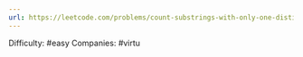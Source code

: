 ```yaml
---
url: https://leetcode.com/problems/count-substrings-with-only-one-distinct-letter
---
```


Difficulty: #easy
Companies: #virtu
